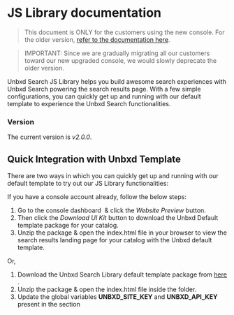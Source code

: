 JS Library documentation
========================

> This document is ONLY for the customers using the new console. For the older version, [refer to the documentation here](https://unbxd.com/docs/site-search/integration-documentation/jssdk-documentation/).

>IMPORTANT: Since we are gradually migrating all our customers toward our new upgraded console, we would slowly deprecate the older version. 

Unbxd Search JS Library helps you build awesome search experiences with Unbxd Search powering the search results page. With a few simple configurations, you can quickly get up and running with our default template to experience the Unbxd Search functionalities.

### Version

The current version is _v2.0.0_.

Quick Integration with Unbxd Template
-------------------------------------

There are two ways in which you can quickly get up and running with our default template to try out our JS Library functionalities:

If you have a console account already, follow the below steps:  
  

1.  Go to the console dashboard  & click the _Website Preview_ button.
2.  Then click the _Download UI Kit_ button to download the Unbxd Default template package for your catalog.
3.  Unzip the package & open the index.html file in your browser to view the search results landing page for your catalog with the Unbxd default template.

Or,

1.  Download the Unbxd Search Library default template package from [here](https://libraries.unbxdapi.com/sdk-demo/v2/Unbxd-Search-SDK-Demo.zip) .
2.  Unzip the package & open the index.html file inside the folder.
3.  Update the global variables **UNBXD\_SITE\_KEY** and **UNBXD\_API\_KEY** present in the <head> section <script>  tag of the _index.html_ file with your Site key & API keys.
```js
    window.UNBXD\_SITE\_KEY\= < your site key\>//yoursitekey
    window.UNBXD\_API\_KEY\= < your API key\>//yourapikey
```

Refer to [this section](https://unbxd.com/docs/site-search/documentation/configure-site-profile/) for steps on how to get the Site Key & API Key for your account
4.  Update the global variable “**UNBXD\_MAPPED\_FIELDS**” with the field mapping of your catalog fields.  
```js
 window.UNBXD_MAPPED_FIELDS = {
   "unxTitle": "title",
  "unxImageUrl": "Image_Link",
   "unxPrice": "Price",
   "unxDescription":" productDescription"
};
```
    Refer to [this section](https://unbxd.com/docs/site-search/documentation/configure-site-profile/) on how to get these field mappings for your account.  
      
    Finally, open index.html in your browser to view the search results landing page for your catalog with the Unbxd default template.

Quick Integration to your Site
------------------------------

To integrate the JS Library into your site, follow the following steps:

1.  Include the JS Library. This can be done in two ways:  
    a. Adding it as a URL to your HTML file.  
    First, add the following CSS file into the **“** section of your HTML page to get the Unbxd default theme styles. 
    
```js
<link rel="stylesheet" href="https://libraries.unbxdapi.com/search-sdk/v2.0.0/vanillaSearch.min.css" /> 
```
Then add the following script file for the library at the end of the body section.
    
```js
<script type="text/javascript" src="https://libraries.unbxdapi.com/search-sdk/v2.0.0/vanillaSearch.min.js">
```

This will set the “UnbxdSearch” constructor on the window object.  
    b. Install it via npm using the following command
    
```js
npm i @unbxd-ui/vanilla-search-library
```

and import the UnbxdSearch class like below:
```js
import  UnbxdSearch  from  "@unbxd-ui/vanilla-search-library";
```

**Note**: To include default CSS, use the below command
```js
import "@unbxd-ui/vanilla-search-library/public/dist/css/vanillaSearch.css";
``` 
or If you are using SCSS, include the below file
```js
import "@unbxd-ui/vanilla-search-library/styles/index.scss";
```

2.  Create a search object using UnbxdSearch(class/constructor) with the relevant configs.
```js
window.unbxdSearch = new UnbxdSearch({
 siteKey: "demo-unbxd700181503576558",
 apiKey: "fb853e3332f2645fac9d71dc63e09ec1",
 products:{
    productType:"SEARCH",
    productAttributes: [
            "title",
            "uniqueId",
            "price",
            "sku",
            "imageUrl",
            "displayPrice",
            "salePrice",
            "sortPrice"
      ]
 }
});
```
A full configuration will look like:
```js
window.unbxdSearch = new UnbxdSearch({
 siteKey: "demo-german-unbxd809051586180937",
 apiKey: "16e3cf8d510c50106d64f1ebb919b34e",
 searchBoxEl: document.getElementById("unbxdInput"),
 searchButtonEl: document.getElementById("searchBtn"),
 products:{
   el:document.getElementById("searchResultsWrapper"),
   attributesMap: {
      "unxTitle": "title",
      "unxImageUrl": "imageUrl"
      "unxPrice": "displaySalePrice"
   },
   productAttributes: [
      "title",
      "imageUrl",
      "price"
   ]
 },
 spellCheck: {
   enabled: true,
   el: document.getElementById("didYouMeanWrapper")
 },
 noResults: {
     el: document.getElementById("noResultWrapper")
 },
 facet: {
   facetsEl: document.getElementById("facetsWrapper"),
   selectedFacetsEl: document.getElementById("selectedFacetWrapper"),
   applyMultipleFilters:false,
   defaultOpen:"FIRST",
   isCollapsible: true,
   isSearchable: true
 },
 pagination: {
   type: "FIXED_PAGINATION",
   el:document.querySelector("#clickScrollContainer"),
   onPaginate:function(data) {
   }
 },
 breadcrumb: {
   el: document.getElementById("breadcrumpContainer")
 },
 pagesize: {
   el: document.getElementById("changeNoOfProducts")
 },
 sort: {
   el: document.getElementById("sortWrapper"),
   options: [
     {
       value: "sortPrice desc",
       text: "Price High to Low"
     },
     {
       value: "sortPrice asc",
       text: " Price Low to High"
     }
   ]
 },
 loader :{
     el:document.getElementById("loaderEl")
 },
 productView:{
   el: document.getElementById("productViewTypeContainer"),
   defaultViewType: "GRID"
 },
 banner: {
   el: document.getElementById("bannerContainer"),
   count: 1
 }
});
```

You can also modify the configs anytime using the “**updateConfig**” method on the returned object. “updateConfig” accepts a new config object as an argument which will be merged with the existing config object.
```js
const  unbxdSearch = new UnbxdSearch({
 siteKey: "demo-unbxd700181503576558",
 apiKey: "fb853e3332f2645fac9d71dc63e09ec1",
 products:{
    productType:"SEARCH"
 }
});
unbxdSearch.updateConfig({
 products:{
    productType:"CATEGORY"
 }
});
```
For a full list of all available configs refer to the “List of Available Configurations” section below.

### Nomenclature

You will see below terms more:

*   `el` – The term el refers to a DOM element. So the rendered component will be rendered inside this DOM element.  
    Ex: document.getElementById(“searchResultsWrapper”).

*   `template` – templates are functions where you can return the HTML string that needs to be rendered. This provides you the power of entire Javascript to build your desired HTML string
*   All of the class names generated by the library will have the prefix **“UNX-“**. So you can use it to customize styles.

Detailed integration guide
--------------------------

The final integrated result that we are aiming at with this quickstart can be seen at this [codesandbox](https://codesandbox.io/s/categoryfacet-t0q7l).  
  

Let us walk through the important configs that need to be passed along with their values for powering the search results page

Authentication
--------------

Once installed, you need to authenticate the Unbxd library using your Unbxd account keys (also known as Authentication Keys).

Whenever a customer signs up with Unbxd, they are issued one or more site keys and API keys depending on their use case. Some common scenarios:

1.  For a customer with one website and two environments (production and staging), 2 site keys (one for each environment) and  1 API key is issued
2.  For a customer with more than one website (multi website vendor), the site key would be issued for every website + environment combination. So there would be an “n” number (equal to the number of website’s) of API keys generated.

For multiple site keys, check if you have:

*   more than one environment
*   more than one website
*   different product set for staging and live, or
*   wish to track search performance and clicks separately for every microsite.

To get your Site Key and API Key in the console, please refer to the steps mentioned in the [Configure Site section](https://unbxd.com/docs/site-search/documentation/configure-site-profile/).

Pass the Site Key and API Key that you get from the console in the “siteKey” and “APIKey” configs.  
  

**siteKey:**

**Data type**

string

**Required**

true

**Default**

NA

**Description**

Site key assigned by Unbxd (the unique identifier for each customer/site)

**APIKey:**

**Data type**

string

**Required**

true

**Default**

NA

**Description**

Unique API key assigned by unbxd

At the end of this step, you should have the Site Key & API Key which can be passed into the “siteKey” & “APIKey” configs as shown below:  

const unbxdSearch =new UnbxdSearch({

siteKey:"",

apiKey:""

});

const unbxdSearch =new UnbxdSearch({ siteKey:"", apiKey:"" });

const  unbxdSearch =new UnbxdSearch({
 siteKey:"",
 apiKey:""
});

Types of Pages to render
------------------------

Unbxd has two product offerings:

*   SEARCH:  powers search results pages 
*   BROWSE or CATEGORY: powers category listing pages

Pass a config parameter called “productType” to indicate whether you want to render the search results page (productType= “SEARCH”) or the category listing page (productType= “CATEGORY”)

const unbxdSearch = new UnbxdSearch({

siteKey:"your site key",

apiKey:"your API key",

products:{

productType:"CATEGORY" //SEARCH , CATEGORY or BROWSE

}

});

const unbxdSearch = new UnbxdSearch({ siteKey:"your site key", apiKey:"your API key", products:{ productType:"CATEGORY" //SEARCH , CATEGORY or BROWSE } });

const  unbxdSearch = new UnbxdSearch({
 siteKey:"your site key",
 apiKey:"your API key",
products:{
    productType:"CATEGORY" //SEARCH , CATEGORY or BROWSE
}
});

**productType:**

**Data type**

string

**Required**

true

**Default**

search

**Description**

Used to indicate if the page is search or category.

Possible values: search (or) category

“search” -> the search term in the url is used by library

“category”->  the getCategoryID function will be invoked to identify the category which needs to be displayed for the given url.

**Dependency**

For Search page (i.e. productType= “SEARCH”), 

For Category page (i.e. productType= “CATEGORY”),  **getCategoryID** function must be provided

At the end of this step, you should choose a “productType” of the page that you want to render and pass it in the config as shown below:

const unbxdSearch = new UnbxdSearch({

siteKey: "-your site key-",

apiKey: "-your API key-",

products:{

productType:"SEARCH"

}

});

const unbxdSearch = new UnbxdSearch({ siteKey: "-your site key-", apiKey: "-your API key-", products:{ productType:"SEARCH" } });

const  unbxdSearch = new UnbxdSearch({
 siteKey: "-your site key-",
 apiKey: "-your API key-",
products:{
    productType:"SEARCH"
}
});

Configuring the Page
--------------------

Before we delve into the next set of configs, let’s first understand the most common sections present in a search results page or category landing page.  
A search results page or a category landing page is made up of the following set of sections:

1.  Products list section
    1.  View type could be grid or list view
    2.  Sort by widget
    3.  Pagination widget with no. of products per page control
    4.  Pagination could be an infinite scroll or page number based
    5.  Number of results loaded on a page
2.  Facets section
3.  Spell check / search results message section
4.  Merchandising banners section  
      
    

Here is a graphical representation of the various sections on a search results page:

[![](https://unbxd.com/docs/wp-content/uploads/2020/05/graphical-rep-in-sdk.png)](https://unbxd.com/docs/wp-content/uploads/2020/05/graphical-rep-in-sdk.png)

In the following sections, we will discuss how to configure and render each of these features with the Unbxd Search JS Library.

### Search input box & search button selector

The following two configurations are used by the library to bind keyboard and mouse events to the search input field and search button on your website.

**searchBoxEl:**

**Data type**

DOM element

**Required**

YES

**Default**

null

**Description**

HTML DOM element of the search input box where the search query is entered,

Eg: document.getElementById(“unbxdInput”)

**searchButtonEl:**

**Data type**

DOM element

**Required**

optional

**Default**

 null

**Description**

HTML DOM element of the search button on click of which the search is triggered.

Ex: document.getElementById(“searchBtn”)

<div class\="UNX-input-wrapper"\>

<input id="unbxdInput" class\="UNX-input" type="text"/\>

<button id="searchBtn" class\="fa fa-search"\></button\>

</div\>

<div class="UNX-input-wrapper"> <input id="unbxdInput" class="UNX-input" type="text"/> <button id="searchBtn" class="fa fa-search"></button> </div>

<div class="UNX-input-wrapper">
<input id="unbxdInput" class="UNX-input" type="text"/>
<button id="searchBtn" class="fa fa-search"></button>
</div>

At the end of this step, you should have configured the “input” & “search button” as shown below:

window.unbxdSearch = new UnbxdSearch({

siteKey: "<your site key>",

apiKey: "<your API key>",

searchBoxEl: document.getElementById("unbxdInput"),

searchButtonEl: document.getElementById("searchBtn"),

});

window.unbxdSearch = new UnbxdSearch({ siteKey: "<your site key>", apiKey: "<your API key>", searchBoxEl: document.getElementById("unbxdInput"), searchButtonEl: document.getElementById("searchBtn"), });

window.unbxdSearch = new UnbxdSearch({
  siteKey: "<your site key>",
  apiKey: "<your API key>",
  searchBoxEl: document.getElementById("unbxdInput"),
  searchButtonEl: document.getElementById("searchBtn"),
});

### Search Results/Product Options 

This is the place where products from the search results will be rendered.

[![](https://unbxd.com/docs/wp-content/uploads/2020/05/search-result-render.png)](https://unbxd.com/docs/wp-content/uploads/2020/05/search-result-render.png)

You can configure the search results section by updating the required configs under the “products” config

The following are the various options available under the “products” config object:

**OPTIONS**

**DATATYPE**

**DEFAULT VALUE**

**DESCRIPTION**

productType

String

“SEARCH”

Type of products page to render. Accepted values are SEARCH or BROWSE or CATEGORY

el

Element

null

Element in which to render the search results

template

Function

[default](https://github.com/unbxd/search-JS-library/blob/master/src/modules/searchResults/ui.js)

Customise the look and feel of the product card by returning your custom HTML string from this function. This function gets 5 parameters: complete product object and index of the current product, swatches, selected view type, product config

productAttributes

Array

\[“title”, “uniqueId”, “price”, “sku”, “imageUrl”, “displayPrice”, “salePrice”, “sortPrice”, “productDescription”, “unbxd\_color\_mapping”, “colorName”, “color”\]

This is an array of all required fields for generating the result template. This is helpful to load the results faster.

attributesMap

Object

{“unxTitle”: “title”,”unxImageUrl”: “imageUrl”,”unxPrice”: “salePrice”,”unxStrikePrice”: “displayPrice”,”unxId”: “uniqueId”,”unxDescription”: “productDescription”}

Field mappings for the data to be displayed in the product card

gridCount

Number

Adjusts as per screen size

If you want to have grid type user interface, then you can configure how many columns you want to have in a row with this config. By default it will adjust according to screen size.

productItemClass

String

“product-item”

Additional class name to be added to each product card

onProductClick

Function

function(product, event) {}

Callback functions called on click of a product card. This function gets the product object & the event object as params

#### Sample “products” config:

products:{

el: document.getElementById("searchResultsWrapper"),

template:function(product,idx,swatchUI,productViewType){ return \`\`},

productType:"SEARCH",

gridCount:1,

onProductClick: function(product,e) {

},

productAttributes: \[

"title",

"uniqueId",

"price",

"sku",

"imageUrl",

"displayPrice",

"salePrice",

"sortPrice",

"productDescription",

"unbxd\_color\_mapping",

"colorName",

"color"

\],

attributesMap:{

'unxTitle':'title',

'unxImageUrl':'imageUrl',

'unxPrice':'salePrice',

'unxStrikePrice':'displayPrice',

'unxId':'uniqueId',

'unxDescription':'productDescription'

}

},

products:{ el: document.getElementById("searchResultsWrapper"), template:function(product,idx,swatchUI,productViewType){ return \`\`}, productType:"SEARCH", gridCount:1, onProductClick: function(product,e) { }, productAttributes: \[ "title", "uniqueId", "price", "sku", "imageUrl", "displayPrice", "salePrice", "sortPrice", "productDescription", "unbxd\_color\_mapping", "colorName", "color" \], attributesMap:{ 'unxTitle':'title', 'unxImageUrl':'imageUrl', 'unxPrice':'salePrice', 'unxStrikePrice':'displayPrice', 'unxId':'uniqueId', 'unxDescription':'productDescription' } },

products:{
       el: document.getElementById("searchResultsWrapper"),
       template:function(product,idx,swatchUI,productViewType){ return \`\`},
       productType:"SEARCH",
       gridCount:1,
       onProductClick: function(product,e) {
       },
       productAttributes: \[
           "title",
           "uniqueId",
           "price",
           "sku",
           "imageUrl",
           "displayPrice",
           "salePrice",
           "sortPrice",
           "productDescription",
           "unbxd\_color\_mapping",
           "colorName",
           "color"
       \],
       attributesMap:{
           'unxTitle':'title',
           'unxImageUrl':'imageUrl',
           'unxPrice':'salePrice',
           'unxStrikePrice':'displayPrice',
           'unxId':'uniqueId',
           'unxDescription':'productDescription'
       }
 
   },

Read about products config more [here](https://github.com/unbxd/search-JS-library#products-config)

### Sort Options

Sorting allows you to rearrange the search results based on certain fields in a particular order.

[![](https://unbxd.com/docs/wp-content/uploads/2020/05/sort-options-main.png)](https://unbxd.com/docs/wp-content/uploads/2020/05/sort-options-main.png)

To render the **Sort By** feature, you need to configure the _sort_ config object. The following are the various options available under the object:

**OPTIONS**

**DATATYPE**

**DEFAULT VALUE**

**DESCRIPTION**

enabled

Boolean

true

Turn this off if you do not want the sort component

el

Element

null

Element in which to render the sort component

options

Array

\[{value: “price desc”,text: “Price High to Low”},{value: “price asc”,text: ” Price Low to High”},{value: “rating asc”,text: ” Rating Low to High”},{value: “rating desc”,text: ” Rating High to low”}\]

Array of sort options

sortClass

String

“UNX-sort-item”

CSS class name for the sort item, make sure you will be providing this information in template

selectedSortClass

String

“UNX-selected-sort”

CSS class name for the selected sort item

template

Function

[default](https://github.com/unbxd/search-JS-library/blob/master/src/modules/sort/index.js)

Customise the look and feel of the sort component by using this function. This function gets 2 parameters: the selected sort value and the sort config (i.e. this complete object)

action

String

“change”

Action on which sort should trigger: “click” or “change”

  
Sample “sort” config  

sort: {

el: document.getElementById("sortWrapper"),

selectedSortClass:'UNX-selected-sort',

sortClass:'UNX-sort-item',

template: function(selectedSort, sortConfig) { return \`\`},

options:\[{

value:"price desc",

text:"Price High to Low"

},

{

value:"price asc",

text:" Price Low to High"

}\],

action:'change'

},

sort: { el: document.getElementById("sortWrapper"), selectedSortClass:'UNX-selected-sort', sortClass:'UNX-sort-item', template: function(selectedSort, sortConfig) { return \`\`}, options:\[{ value:"price desc", text:"Price High to Low" }, { value:"price asc", text:" Price Low to High" }\], action:'change' },

sort: {
   el: document.getElementById("sortWrapper"),
   selectedSortClass:'UNX-selected-sort',
   sortClass:'UNX-sort-item',
   template: function(selectedSort, sortConfig) { return \`\`},
   options:\[{
        value:"price desc",
        text:"Price High to Low"
    },
    {
        value:"price asc",
        text:" Price Low to High"
    }\],
   action:'change'
},

Please find the full documentation [here](https://github.com/unbxd/search-JS-library/#sort-config).

### Pagination

Pagination helps to control the number of products displayed on the page and the type of pagination (infinite scroll, click to scroll, or fixed pagination) to display.

**Fixed Pagination**

This traditional type of pagination displays the set number of products on one page.

[![](https://unbxd.com/docs/wp-content/uploads/2020/05/traditional-pagination.png)](https://unbxd.com/docs/wp-content/uploads/2020/05/traditional-pagination.png)

**Click & Scroll**

[![](https://unbxd.com/docs/wp-content/uploads/2020/05/click-and-scroll.png)](https://unbxd.com/docs/wp-content/uploads/2020/05/click-and-scroll.png)

You can configure the pagination feature by updating the required configs under the “pagination” config object.  
  
The following are the various options available under the “pagination” config object:

**OPTIONS**

**DATATYPE**

**DEFAULT VALUE**

**DESCRIPTION**

enabled

Boolean

true

Turn this off if you do not want the pagination widget

type

String

“CLICK\_

N\_SCROLL”

Type of pagination: “FIXED\_PAGINATION” or “INFINITE\_SCROLL” or “CLICK\_N\_SCROLL”

el

Element

null

Element in which to render the pagination component

template

Function

[default](https://github.com/unbxd/search-JS-library/blob/master/src/modules/pagination/fixedPaginationView.js)

Customise the look and feel of the pagination by returning your custom HTML string from this function. This function gets 1 parameter: an object that has the pagination information

pageClass

String

“UNX-page-items”

CSS classname for the pagination component

selected

PageClass

String

“UNX-selected-page-item”

CSS classname for selected page item

onPaginate

function

(paginationInfo){}

NA

Callback function that gets called after a pagination action

pageLimit

Number

6

Number of pages to show upfront (when type is FIXED\_PAGINATION)

infinteScroll

TriggerEl

Element

window

Element on which to detect infinite scroll page boundary (when type is set to INFINITE\_SCROLL)

heightDiffTo

TriggerNextPage

Number

100

Height of the page to consider to fetch the next page data (when type is set to INFINITE\_SCROLL)

action

String

“click”

Action on which pagination should trigger: “click” or “change”

#### Sample “pagination” config

pagination : {

enabled:true,

el: document.querySelector("#clickScrollContainer"),

template: function (paginationData, pagination) { return \`\`},

pageClass:"UNX-page-items",

selectedPageClass:"UNX-selected-page-item",

type:'CLICK\_N\_SCROLL', // INFINITE\_SCROLL or CLICK\_N\_SCROLL or FIXED\_PAGINATION

infinteScrollTriggerEl:window, //if paginationType = INFINITE\_SCROLL

heightDiffToTriggerNextPage:100, //if paginationType = INFINITE\_SCROLL,

onPaginate:function(paginationInfo){},

action:'click',

pageLimit:6

}

pagination : { enabled:true, el: document.querySelector("#clickScrollContainer"), template: function (paginationData, pagination) { return \`\`}, pageClass:"UNX-page-items", selectedPageClass:"UNX-selected-page-item", type:'CLICK\_N\_SCROLL', // INFINITE\_SCROLL or CLICK\_N\_SCROLL or FIXED\_PAGINATION infinteScrollTriggerEl:window, //if paginationType = INFINITE\_SCROLL heightDiffToTriggerNextPage:100, //if paginationType = INFINITE\_SCROLL, onPaginate:function(paginationInfo){}, action:'click', pageLimit:6 }

pagination : {
       enabled:true,
       el: document.querySelector("#clickScrollContainer"),
       template: function (paginationData, pagination) { return \`\`},
       pageClass:"UNX-page-items",
       selectedPageClass:"UNX-selected-page-item",
       type:'CLICK\_N\_SCROLL', // INFINITE\_SCROLL or CLICK\_N\_SCROLL or FIXED\_PAGINATION
       infinteScrollTriggerEl:window, //if paginationType = INFINITE\_SCROLL
       heightDiffToTriggerNextPage:100, //if paginationType = INFINITE\_SCROLL,   
       onPaginate:function(paginationInfo){},
       action:'click',
       pageLimit:6
   }

### Facets

Facets are the products filters provided on your webpage  which allows customers to narrow down the search result set.

[![](https://unbxd.com/docs/wp-content/uploads/2020/05/Facets-main.png)](https://unbxd.com/docs/wp-content/uploads/2020/05/Facets-main.png)

To render the facets on the search results page,  you can use the “facet” config object to configure the various options.

**OPTIONS**

**DATATYPE**

**DEFAULT VALUE**

**DESCRIPTION**

facetsEl

Element

null

Element in which to render the facets

facetTemplate

Function

[default](https://github.com/unbxd/search-JS-library/blob/master/src/modules/facets/ui.js)

Customise the look and feel of the facets block by returning your custom HTML string from this function. This function gets 3 parameters: the complete facet block, facet values, is expanded flag (in case you have chosen collapsible facets, i.e. isCollapsible is set to true) and the search text entered for this facet block (if isSearchable is set to true)

facetItemTemplate

Function

[default](https://github.com/unbxd/search-JS-library/blob/master/src/modules/facets/ui.js)

Customise each individual facet value by returning your custom HTML string from this function. This function gets 3 parameters: the complete facet block, the current facet value and the search text entered for this facet block.

facetMultiSelect

Booelan

true

Turn this off if you want to disable the multiple selection of facets

facetClass

String

“UNX-facets-block”

Additional CSS class name to add to the the facet items

facetAction

String

“click

Event based on which to trigger facet selection / deselection: “click” or “change”

selectedFacetClass

String

“UNX-selected-facet-btn”

Additional CSS class name for the selected facet items

selectedFacetsEl

Element

null

Element in which to render the selected facets. If you don’t provide this element selected facets will be rendered along with the facet blocks

selectedFacetTemplate

Function

[default](https://github.com/unbxd/search-JS-library/blob/master/src/modules/facets/ui.js)

Customise the look & feel of the selected facets block by returning your custom HTML string from this function. This function gets 2 parameters: the selected facet complete block and the selected facet value

selectedFacetItemTemplate

Function

[default](https://github.com/unbxd/search-JS-library/blob/master/src/modules/facets/ui.js)

Customise the look & feel of the selected facet by returning your custom HTML string from this function. This function gets 2 parameters: the selected facet complete block and the selected facet value

clearAllText

String

“Clear All”

The text to show for the clear all button that clears all selected facets

rangeTemplate

Function

[default](https://github.com/unbxd/search-JS-library/blob/master/src/modules/facets/renderRangeFacets.js)

Customise the look and feel of the range facets by returning your custom HTML string from this function. This function gets 1 parameter: the list of range facets available

rangeWidgetConfig

Object

NA

Configure the default range slider. Refer to the “Facet Range Widget Config” section below to view the detailed configs

facetMultilevel

Boolean

true

Turn this on to send the multilevel parameter in the search API

facetMultilevelName

String

“Category”

Set the multilevel field name using this config

multiLevelFacetSelectorClass

String

“UNX-multilevel-facet”

Class name for each multi level facet item

multiLevelFacetTemplate

Function

[default](https://github.com/unbxd/search-JS-library/blob/master/src/modules/facets/renderBucketedSearch.js)

Customise the look and feel of multi level facets by returning your custom HTML string from this function. This function gets 3 parameters: the complete facet block, selected values and the search text entered for this facet block (if isSearchable is set to true)

facetDepth

Number

4

Configure how many levels of category filter you want to have by setting this value

clearFacetsSelectorClass

String

“UNX-clear-facet”

Class name for the button to clear the selected facets

removeFacetsSelectorClass

String

“UNX-remove-facet”

Class name for the button to delete selected facets

onFacetLoad

Function

function(facets) {}

Callback function that gets called after each facet selection or deselection. This function gets all the facets as a parameter

applyMultipleFilters

false

Boolean

Turn this on if you want to apply multiple filters together

applyButtonText

String

“Apply”

The text to show for the apply button (when applyMultipleFilters is set as true)

clearButtonText

String

“clear”

The text to show for the clear button (when applyMultipleFilters is set as true)

isCollapsible

Boolean

true

Turn this off if you do not want to have a collapsible accordian for each facet block

defaultOpen

String

“ALL”

If “isCollapsible” is true, set this config to indicate the default open facet. Available options are “ALL” , “FIRST” , “NONE”

isSearchable

Boolean

true

Turn this on if you want to have search feature for each facet block

searchPlaceHolder

String

“”

Placeholder text for the facet search input

enableViewMore

Booelan

false

Turn this on for enabling view more or less functionality for individual facets

viewMoreText

Array

\[“show all”, “show less”\]

The text to show for the view more / less button. Pass the 2 strings in array format \[, viewLessText\]. Ex: \[“View more”, “View less”\]

viewMoreLimit

Number

3

Will show view more only if the facet values are greater than this value

### Facet Range Widget Config  
  

You can configure the range sliders by setting the “rangeWidgetConfig” object under the “facet” object. Range facets will be rendered automatically along with other facets if it is configured on the console dashboard.

[![](https://unbxd.com/docs/wp-content/uploads/2020/05/facet-price-widget.png)](https://unbxd.com/docs/wp-content/uploads/2020/05/facet-price-widget.png)

The following are the various options available for configuring the range widget

**OPTIONS**

**DATATYPE**

**DEFAULT VALUE**

**DESCRIPTION**

#### minLabel

#### String

#### “”

#### Text for the lower end of the range slider

#### maxLabel

#### String

#### “”

#### Text for the higher end of the range slider

#### prefix

#### String

#### “$”

#### Prefix text to be added to the range widget value. Example “$” for price facet

#### Sample “facet” config

facet: {

facetsEl: document.getElementById("facetsWrapper"),

facetTemplate:function(facetObj, children, isExpanded,facetSearchTxt, facet){},

facetItemTemplate:function(facet,value, facetSearchText){},

facetMultiSelect:true,

facetClass:"UNX-facets-block",

facetAction:"click",

selectedFacetClass:"UNX-selected-facet-btn",

selectedFacetsEl:null,

selectedFacetTemplate:function(selections, facet){},

selectedFacetItemTemplate:function(selectedFacet,selectedFacetItem){},

clearAllText:"Clear All",

rangeWidgetConfig: {

"minLabel":"",

"maxLabel":"",

"prefix":'$'

},

facetMultilevel:true,

facetMultilevelName:"Category",

multiLevelFacetSelectorClass:"UNX-multilevel-facet",

facetDepth:4,

clearFacetsSelectorClass: "UNX-clear-facet",

removeFacetsSelectorClass: "UNX-remove-facet",

onFacetLoad:function(facets){

},

applyMultipleFilters:false,

applyButtonText:"Apply",

clearButtonText:"clear",

isCollapsible:true,

isSearchable:true,

searchPlaceHolder:"",

textFacetWrapper:"UNX-facets-item",

defaultOpen:"ALL",

enableViewMore:false,

viewMoreText:\["show all", "show less"\],

viewMoreLimit:3

}

facet: { facetsEl: document.getElementById("facetsWrapper"), facetTemplate:function(facetObj, children, isExpanded,facetSearchTxt, facet){}, facetItemTemplate:function(facet,value, facetSearchText){}, facetMultiSelect:true, facetClass:"UNX-facets-block", facetAction:"click", selectedFacetClass:"UNX-selected-facet-btn", selectedFacetsEl:null, selectedFacetTemplate:function(selections, facet){}, selectedFacetItemTemplate:function(selectedFacet,selectedFacetItem){}, clearAllText:"Clear All", rangeWidgetConfig: { "minLabel":"", "maxLabel":"", "prefix":'$' }, facetMultilevel:true, facetMultilevelName:"Category", multiLevelFacetSelectorClass:"UNX-multilevel-facet", facetDepth:4, clearFacetsSelectorClass: "UNX-clear-facet", removeFacetsSelectorClass: "UNX-remove-facet", onFacetLoad:function(facets){ }, applyMultipleFilters:false, applyButtonText:"Apply", clearButtonText:"clear", isCollapsible:true, isSearchable:true, searchPlaceHolder:"", textFacetWrapper:"UNX-facets-item", defaultOpen:"ALL", enableViewMore:false, viewMoreText:\["show all", "show less"\], viewMoreLimit:3 }

 facet: {
       facetsEl: document.getElementById("facetsWrapper"),
       facetTemplate:function(facetObj, children, isExpanded,facetSearchTxt, facet){},
       facetItemTemplate:function(facet,value, facetSearchText){},
       facetMultiSelect:true,
       facetClass:"UNX-facets-block",
       facetAction:"click",
       selectedFacetClass:"UNX-selected-facet-btn",
       selectedFacetsEl:null,
       selectedFacetTemplate:function(selections, facet){},
       selectedFacetItemTemplate:function(selectedFacet,selectedFacetItem){},
       clearAllText:"Clear All",
       rangeWidgetConfig: {
           "minLabel":"",
           "maxLabel":"",
           "prefix":'$'
       },
       facetMultilevel:true,
       facetMultilevelName:"Category",
       multiLevelFacetSelectorClass:"UNX-multilevel-facet",
       facetDepth:4,
       clearFacetsSelectorClass: "UNX-clear-facet",
       removeFacetsSelectorClass: "UNX-remove-facet",
       onFacetLoad:function(facets){
       },
       applyMultipleFilters:false,
       applyButtonText:"Apply",
       clearButtonText:"clear",
       isCollapsible:true,
       isSearchable:true,
       searchPlaceHolder:"",
       textFacetWrapper:"UNX-facets-item",
       defaultOpen:"ALL",
       enableViewMore:false,
       viewMoreText:\["show all", "show less"\],
       viewMoreLimit:3
   }

### Page Size

Page Size widget allows you to configure the number of products shown on each page:

[![](https://unbxd.com/docs/wp-content/uploads/2020/05/page-size-new.png)](https://unbxd.com/docs/wp-content/uploads/2020/05/page-size-new.png)  

To render the Page Size widget, you need to configure the “pageSize” config object.

  
The following are the various options available under the object:  
  

**OPTIONS**

**DATATYPE**

**DEFAULT VALUE**

**DESCRIPTION**

enabled

Boolean

true

Turn this off if you do not want the page size component

el

Element

null

Element in which to render the page size element

pageSize

Number

12

Number of results to be shown per page

options

Array

\[8, 12, 16, 20, 24\]

Array of desired page sizes to be rendered. _It is suggested that the value be a multiple of number of columns (ex. if 3 columns then 15 or 18 or 21)._

pageSizeClass

String

“UNX-pagesize”

Additional CSS class name to be added to the page size element

selectedPageSizeClass

String

“UNX-selected-pagesize”

Additional CSS class name to be added to the selected page size option

action

String

“change”

Action on which page size change should trigger: “click” or “change”

template

Function

[default](https://github.com/unbxd/search-JS-library/blob/master/src/modules/pageSize/pageSizeView.js)

Customise the look and feel of the page size component by defining this function that is expected to return a HTML string for the template. This function gets 2 parameters: the selected page size and the page size config (i.e. this complete object)

#### Sample “pageSize” config

pageSize: {

enabled:true,

pageSize:12,

options:\[8,12,16,20,24\],

pageSizeClass:"UNX-pagesize",

selectedPageSizeClass:"UNX-selected-pagesize",

action:'change',

template:function(){},

el:null

}

pageSize: { enabled:true, pageSize:12, options:\[8,12,16,20,24\], pageSizeClass:"UNX-pagesize", selectedPageSizeClass:"UNX-selected-pagesize", action:'change', template:function(){}, el:null }

pageSize: {
	enabled:true,
       pageSize:12,
       options:\[8,12,16,20,24\],
       pageSizeClass:"UNX-pagesize",
       selectedPageSizeClass:"UNX-selected-pagesize",
       action:'change',
       template:function(){},
       el:null
   }

### Product View

You can configure the way in which the products have to be displayed (List or Grid) with the Product Views widget.

[![](https://unbxd.com/docs/wp-content/uploads/2020/05/page-view-new.png)](https://unbxd.com/docs/wp-content/uploads/2020/05/page-view-new.png)

Update the options under the “productView” config object to configure the product view feature.  
  
  

**OPTIONS**

**DATATYPE**

**DEFAULT VALUE**

**DESCRIPTION**

enabled

Boolean

true

Turn this off if you do not want the product view component

el

Element

null

Element in which to render the product views component

template

Function

[default](https://github.com/unbxd/search-JS-library/blob/master/src/modules/productViewType/index.js)

Customise the look and feel of the product views component by using this function. This function gets 2 parameters: the selected view type and the product views config (i.e. this complete object)

defaultViewType

String

“GRID”

Product view types to be displayed by default: “LIST” or ‘GRID”

action

String

“click”

Action on which product view change should be triggerd: “click” or “change”

viewTypeClass

String

“UNX-product-view”

Additonal CSS class name to be added to the product view type elements

selectedViewTypeClass

String

“UNX-selected-product-view”

Additional CSS class name to be added to the selected view type element

####   
Sample “productView” config

productView : {

enabled:true,

el:null,

template:renderProductViewType,

action: “click”, // CLICK or CHANGE

viewTypeClass: “UNX-product-view”,

selectedViewTypeClass: “UNX-selected-product-view”,

viewTypes: “GRID”

}

productView : { enabled:true, el:null, template:renderProductViewType, action: “click”, // CLICK or CHANGE viewTypeClass: “UNX-product-view”, selectedViewTypeClass: “UNX-selected-product-view”, viewTypes: “GRID” }

productView : {
	enabled:true,
       el:null,
       template:renderProductViewType,
       action: “click”, // CLICK or CHANGE
       viewTypeClass: “UNX-product-view”,
       selectedViewTypeClass: “UNX-selected-product-view”,
       viewTypes: “GRID”
   }

### Spellcheck & Search Query

The spell check feature provides **spelling suggestions** or **spell-checks** for misspelled search queries.

[![](https://unbxd.com/docs/wp-content/uploads/2020/05/spellcheck-1.png)](https://unbxd.com/docs/wp-content/uploads/2020/05/spellcheck-1.png)

In such cases, the context-aware algorithm of Unbxd understands your visitor’s intent and sends a “**Did You Mean**” response along with a search result set for the query, if any.

You can configure the spellcheck feature by updating the required configs under the “spellCheck” config object.  
  
  

**OPTIONS**

**DATATYPE**

**DEFAULT VALUE**

**DESCRIPTION**

enabled

Boolean

true

Turn this flag on for enabling spell check

el

Element

null

Element in which to render the spellcheck component

template

Function

[default](https://github.com/unbxd/search-JS-library/blob/master/src/modules/didYouMean/spellCheckView.js)

Customise the look and feel of the spellcheck component by returning your custom HTML string from this function. This function gets 3 parameters: the search query, the suggested query text and a config object with product count details ({start, productsLn, numberOfProducts})

selectorClass

String

“UNX-suggestion”

Additional CSS class name for the spell check component

#### Sample “spellCheck” config

spellCheck:{

enabled:true,

el:document.getElementById("didYouMeanWrapper"),

template: function(query,suggestion,pages) { return \`\`},

selectorClass: "UNX-suggestion"

}

spellCheck:{ enabled:true, el:document.getElementById("didYouMeanWrapper"), template: function(query,suggestion,pages) { return \`\`}, selectorClass: "UNX-suggestion" }

spellCheck:{
       enabled:true,
       el:document.getElementById("didYouMeanWrapper"),
       template: function(query,suggestion,pages) { return \`\`},
       selectorClass: "UNX-suggestion"
   }

### Breadcrumbs

To render the breadcrumb component, set the “breadcrumb” config object.

[![](https://unbxd.com/docs/wp-content/uploads/2020/05/breadcrumbs.png)](https://unbxd.com/docs/wp-content/uploads/2020/05/breadcrumbs.png)

The following options are available under the object:

**OPTIONS**

**DATATYPE**

**DEFAULT VALUE**

**DESCRIPTION**

enabled

Boolean

true

Turn this flag on if you want to show breadcrumbs (if it is available) on your page

el

Element

null

Element in which to render the breadcrumbs

template

Function

[default](https://github.com/unbxd/search-JS-library/blob/master/src/modules/breadcrumbs/breadcrumbsView.js)

Customise the look and feel of the breadcrumb component by defining this function that is expected to return a HTML string for the template. You will get the breadcrumbs list as parameter to this function

selectorClass

String

“bread-crumb”

Additional CSS class name for each breadcrumb item

### Variants

Configure variants display by setting the “variants” config object.

[![](https://unbxd.com/docs/wp-content/uploads/2020/05/variants-SDK.png)](https://unbxd.com/docs/wp-content/uploads/2020/05/variants-SDK.png)

The following options are available under the object:  
  

**OPTIONS**

**DATATYPE**

**DEFAULT VALUE**

**DESCRIPTION**

#### enabled

#### Boolean

#### false

#### Turn this flag on for enabling variants

#### count

#### Number

5

Indicates the number of variants to be shown

groupBy

String

“v\_colour”

Variants will be grouped based on this field value. The name of the field has to be the same one as in your catalog

attributes

Array

\[“title”, “v\_imageUrl”\]

List of fields you need for each variant

mapping

Object

{“image\_url”: “v\_imageUrl”}

Field mapping of the catalog attributes to the variant attributes. This is needed to render the variant information correctly.

  
  
**Sample “variants” config  
**

variants:{

enabled:false,

count:5,

groupBy:'v\_colour',

attributes:\[

"title",

"v\_imageUrl"

\],

mapping:{

"image\_url":"v\_imageUrl"

}

},

variants:{ enabled:false, count:5, groupBy:'v\_colour', attributes:\[ "title", "v\_imageUrl" \], mapping:{ "image\_url":"v\_imageUrl" } },

variants:{
        enabled:false,
        count:5,
        groupBy:'v\_colour',
        attributes:\[
            "title",
            "v\_imageUrl"
        \],
        mapping:{
            "image\_url":"v\_imageUrl"
        }
    },

### Swatches

Configure swatches display by using the configs in this section.  
[![](https://unbxd.com/docs/wp-content/uploads/2020/05/swatches-sdk.png)](https://unbxd.com/docs/wp-content/uploads/2020/05/swatches-sdk.png)

The following options are available under the object:

**OPTIONS**

**DATATYPE**

**DEFAULT VALUE**

**DESCRIPTION**

enabled

Boolean

false

Turn this flag on for enabling swatches

attributesMap

Object

{swatchImgs: “unbxd\_color\_mapping”,

“swatchColors”: “color”, “swatchList”: “color”}

Field mapping of the catalog attributes to the swatch attributes

swatchClass

String

“UNX-swatch-btn”

Additional CSS class name for the swatches

template

Function

[default](https://github.com/unbxd/search-JS-library/blob/master/src/modules/swatches/ui.js)

Customise the look and feel of the swatches component by returning your custom HTML string from this function. This function gets the current swatch data and complete swatches list as parameters

  
  

#### Sample “swatches” config

swatches:{

enabled:true,

attributesMap:{},

swatchClass:'UNX-swatch-btn',

template:function(swatchData) {

const {

swatchColors = \[\],

swatchImgs = \[\]

} = swatchData;

let btnUI = \`\`;

swatchColors.forEach((item,id) =\> {

const imgId = swatchImgs\[id\];

if(imgId){

const img = imgId.split("::")\[1\];

btnUI+= \[\`<button data-swatch-id="${item}" data-swatch-img="${img}" data-action="changeSwatch"\`,

\`data-swatch-target=".UNX-img-block" class\="${this.swatchClass}" style="background-color:${item}"\> </button\>\`\].join('')

}

});

return \`<div class\="UNX-swatch-color-list"\>${btnUI}</div\>\`;

}

}

swatches:{ enabled:true, attributesMap:{}, swatchClass:'UNX-swatch-btn', template:function(swatchData) { const { swatchColors = \[\], swatchImgs = \[\] } = swatchData; let btnUI = \`\`; swatchColors.forEach((item,id) => { const imgId = swatchImgs\[id\]; if(imgId){ const img = imgId.split("::")\[1\]; btnUI+= \[\`<button data-swatch-id="${item}" data-swatch-img="${img}" data-action="changeSwatch"\`, \`data-swatch-target=".UNX-img-block" class="${this.swatchClass}" style="background-color:${item}"> </button>\`\].join('') } }); return \`<div class="UNX-swatch-color-list">${btnUI}</div>\`; } }

swatches:{
       enabled:true,
       attributesMap:{},
       swatchClass:'UNX-swatch-btn',
       template:function(swatchData) {
           const {
               swatchColors = \[\],
               swatchImgs = \[\]
           } = swatchData;
           let btnUI = \`\`;
           swatchColors.forEach((item,id) => {
               const imgId = swatchImgs\[id\];
               if(imgId){
                   const img = imgId.split("::")\[1\];
                   btnUI+= \[\`<button data-swatch-id="${item}" data-swatch-img="${img}" data-action="changeSwatch"\`,
 \`data-swatch-target=".UNX-img-block" class="${this.swatchClass}" style="background-color:${item}"> </button>\`\].join('')
               }
           });
           return \`<div class="UNX-swatch-color-list">${btnUI}</div>\`;
       }
   }

NOTE: If you wants swatches, variants count should be higher, and “groupBy” field should be present in mapped fields config as shown below:

variants:{

enabled:false,

count:5,

groupBy:'v\_colour',

attributes:\[

"title",

"v\_imageUrl"

\],

mapping:{

"image\_url":"v\_imageUrl"

}

}

variants:{ enabled:false, count:5, groupBy:'v\_colour', attributes:\[ "title", "v\_imageUrl" \], mapping:{ "image\_url":"v\_imageUrl" } }

variants:{
       enabled:false,
       count:5,
       groupBy:'v\_colour',
       attributes:\[
           "title",
           "v\_imageUrl"
       \],
       mapping:{
           "image\_url":"v\_imageUrl"
       }
   }

### Banner

Configure the banner display by setting the “banner” config object.

[![](https://unbxd.com/docs/wp-content/uploads/2020/05/Banner-sdk.png)](https://unbxd.com/docs/wp-content/uploads/2020/05/Banner-sdk.png)

The following options are available under the object:

**OPTIONS**

**DATATYPE**

**DEFAULT VALUE**

**DESCRIPTION**

enabled

Boolean

false

Turn this flag on for enabling Banner

el

Element

null

Element in which to render the Banner component

template

Function

[default](https://github.com/unbxd/search-JS-library/blob/master/src/modules/banners/index.js)

Customise the look and feel of the banner component by returning your custom HTML string from this function. This function get the list of banners as the parameter.

count

Number

1

Indicates the number of banners to be shown

### Loader

Configure page loader to be shown when fetching search API results by setting the “loader” config object.  

The following options are available under the object:  
  

**OPTIONS**

**DATATYPE**

**DEFAULT VALUE**

**DESCRIPTION**

el

Element

null

Element in which to render the loader component

template

Function

function(){return ‘<div class=”UNX-loader”>Loading search results….</div>’}

Customise the look and feel of the loader component by using this function

### NoResults

Configure the display to be rendered when there are no results by setting the “noResults” config object.

  
The following options are available under the object:  
  

**OPTIONS**

**DATATYPE**

**DEFAULT VALUE**

**DESCRIPTION**

template

Function

function(query){return ‘<div class=”UNX-no-results”> No Results found ‘+ query + ‘</div>’}

Customise the look and feel of the no results component by using this function. You will get the searched query as param to this function

### Miscellaneous Configs

  
  

**OPTIONS**

**DATATYPE**

**DEFAULT VALUE**

**DESCRIPTION**

siteKey

String

NA

This is the unique Site Key assigned by Unbxd to every site created in the console dashboard. Refer to [this section](https://unbxd.com/docs/site-search/documentation/configure-site-profile/) for steps on how to get the Site Key for your account.

apiKey

String

NA

This is the unique API Key assigned to every site created in the console dashboard. Refer to [this section](https://unbxd.com/docs/site-search/documentation/configure-site-profile/) for steps on how to get the API Key for your account.

searchBoxEl

Element

null

Configure the search input element on which to listen to search query changes

searchButtonEl

Element

NA

Configure your search button here. Clicking on this will load the results based the input value provided in “searchBoxEl”

unbxdAnalytics

Boolean

false

Turn this flag on if you want Unbxd to fire analytics events. Note that you have to include the Unbxd Analytics SDK for firing analytics events.

hashMode

Boolean

false

Turn this flag on if you want the URL update to happen on hash instead of using query params

updateUrls

Boolean

true

If you do not want the URLs to be updated on any search param change, set this config to false

actionBtnClass

String

“UNX-action-item”

CSS class name to add to any elements on which you want to trigger click event

actionChange

Class

String

“UNX-action-change”

CSS class name to be added to any custom input elements on which you want to trigger change event

onAction

Function

function(event, context) {}

Callback function called on a click or change on your custom element. This function will get 2 parameters: the event object & the this context

onEvent

Function

function

(context, type) {}

Callback that gets called after the supported events. This function gets 2 parameters: the current instance or context and the event type which is one of BEFORE\_API\_CALL, AFTER\_API\_CALL, BEFORE\_RENDER, BEFORE\_NO\_RESULTS\_RENDER, AFTER\_NO\_RESULTS\_RENDER, AFTER\_RENDER, DELETE\_FACET, FACETS\_CLICK, DELETE\_FACET\_VALUE, DELETE\_FACET, CLEAR\_SORT, CHANGE\_SORT, PAGE\_NEXT, PAGE\_PREV, CHANGE\_INPUT, SET\_CATEGORY\_FILTER, DELETE\_CATEGORY\_FILTER

extraParams

Object

{ “version”:

“V2” }

Any additional parameters you want to send in the search API call

productId

String

“uniqueId”

The field name which denotes the unique identifier for each product

defaultFilters

Object

null

Default filters to apply to all search API requests

searchQuery

Param

String

“q”

If you want to send the search query in a different query param key set this config. Example, if you want to send the query in a param called “query” like “query=dress”, then set this config value to “query”

searchEndPoint

String

“[https://](https://search.unbxd.io/)

[search.unbxd.io](https://search.unbxd.io/)“

Domain name of the search API endpoint

searchPath

String

“”

Any additional path string to be added to the URL. This is useful incase you have an SPA and the search page is hosted on a subpath of your site

getCategoryId

Function

null

By default Category ID will be taken from unbxdPageConf object, but if you wish to customize use this function to return the category ID

setCategoryId

Function

null

This method helps to navigate through the breadcrumbs, you can customize the logic here

Instance Methods
----------------

This section documents the different methods exposed by the Library that you can use to perform various actions.

NOTE: All the below methods can be called on the instance object returned by UnbxdSearch constructor.

#### updateConfig

Purpose

You can use the updateConfig function to update the config object anytime. The config object passed here will be merged with the existing configs.

Parameters

Config object

Usage

unbxdSearch.updateConfig({  
sort: {

    el: document.getElementById(“sortWrapper”),

    options: \[

      {

        value: “sortPrice desc”,

        text: “Price High to Low”

      },

      {

        value: “sortPrice asc”,

        text: ” Price Low to High”

      }

    \]

  }  
})  
This will update the sort options.

  
  

#### getResults

Purpose

Call this function to refetch the search results

Arguments

No arguments

Usage

unbxdSearch.getResults(“dress”)

####   
getCategoryPage

Purpose

Call this function to render the category Pages

Arguments

No arguments

Usage

unbxdSearch.getCategoryPage()

  
  

#### getBrowsePage

Purpose

Call this function to render the browse pages

Arguments

No arguments

Usage

unbxdSearch.getBrowsePage()

#### reRender

Purpose

Call this function to render the UI elements again in the page, for example, you can call it on a  page resize events to make your website responsive

Arguments

No arguments

Usage

unbxdSearch.reRender()

#### resetFacets

Purpose

You can reset the facets anytime manually

Arguments

No arguments

Usage

unbxdSearch.resetFacets()

####   
resetAll

Purpose

You can reset all the page elements like selected facets, selected sort option, pagination etc.

Arguments

No arguments

Usage

unbxdSearch.resetAll()

####   
setPageStart

Purpose

You can set the the page number

Arguments

Page Number

Usage

unbxdSearch.setPageStart(1)

####   
setRangeSlider

Purpose

You can update the range filter value

Arguments

Range Widget config object

Usage

unbxdSearch.setRangeSlider({“start”:0,”end”:573,”facetName”:”price”,”gap”: 200})

More Information
----------------

For any issue that you face during integration or need updates on the changes, follow these tips, raise issues, or track log changes. 

### Tips& tricks

*   If you are including our Search JS Library, [Autosuggest Library](https://unbxd.com/docs/site-search/integration-documentation/autosuggest-sdk/) & [Analytics Library](https://unbxd.com/docs/site-search/integration-documentation/browser-integration/) in your HTML page, the order of the files are important.  
    Include the Search JS Library, followed by Autosuggest Library and then the Analytics JS Library. This should be followed by the code to invoke the library.
*   Always ensure you are invoking the library (i.e. calling the **UnbxdSearch** constructor) after you have included it either via URL or via npm
*   Include the CSS inside the <head> tag of your HTML page & the scripts at the end of the body tag. This will ensure that the page rendering is not blocked by the javascript files.

### Raise Issues  

  
Facing some issues? look for solutions or create an issue [here](https://github.com/unbxd/search-JS-library/issues).

### Stay up to date

  
Look at the [changelog](https://github.com/unbxd/search-JS-library/blob/master/CHANGELOG.md) to see the latest version & history.

List of available Configurations
--------------------------------

You can find the list of the available configurations in [this Github link](https://github.com/unbxd/search-JS-library/#full-configuration-list). 

*   Did this answer your question?
*   [![](/docs/wp-content/uploads/2020/05/yes.svg)
    
    Yes!
    ----
    
    Nice work, I love it.
    
    ](#)
    
    [![](/docs/wp-content/uploads/2020/05/No_active-1.svg)
    
    No…
    ---
    
    I have some feedback
    
    ](#)